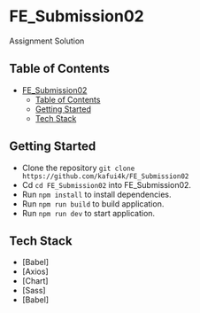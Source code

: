 # FE_Submission02

Assignment Solution

## Table of Contents

- [FE_Submission02](#fe_submission02)
  - [Table of Contents](#table-of-contents)
  - [Getting Started](#getting-started)
  - [Tech Stack](#tech-stack)

## Getting Started

- Clone the repository `git clone https://github.com/kafui4k/FE_Submission02`
- Cd `cd FE_Submission02` into FE_Submission02.
- Run `npm install` to install dependencies.
- Run `npm run build` to build application.
- Run `npm run dev` to start application.

## Tech Stack

- [Babel]
- [Axios]
- [Chart]
- [Sass]
- [Babel]